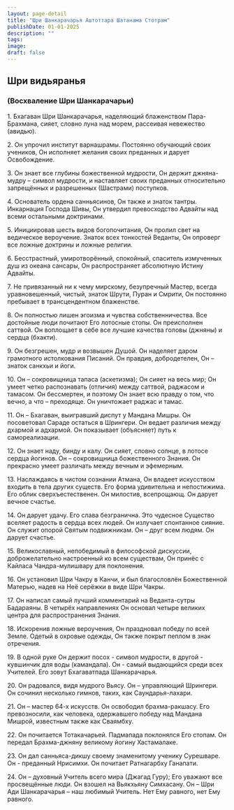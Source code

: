 ```yaml
---
layout: page-detail
title: "Шри Шанкарачарья Аштоттара Шатанама Стотрам"
publishDate: 01-01-2025
description: ""
tags:
image:
draft: false
---
```


## Шри видьяранья

  
### (Восхваление Шри Шанкарачарьи)

 1\. Бхагаван Шри Шанкарачарья, наделяющий блаженством Пара-Брахмана, сияет, словно луна над морем, рассеивая невежество (авидью).

 2\. Он упрочил институт варнашрамы. Постоянно обучающий своих учеников, Он исполняет желания своих преданных и дарует Освобождение.

 3\. Он знает все глубины божественной мудрости, Он держит джняна-мудру – символ мудрости, и наставляет своих преданных относительно запрещённых и разрешенных (Шастрами) поступков.

 4\. Основатель ордена санньясинов, Он также и знаток тантры. Инкарнация Господа Шивы, Он утвердил превосходство Адвайты над всеми остальными доктринами.

 5\. Инициировав шесть видов богопочитания, Он пролил свет на ведическое вероучение. Знаток всех тонкостей Веданты, Он опроверг все ложные доктрины и ложные религии.

 6\. Бесстрастный, умиротворённый, спокойный, спаситель измученных душ из океана сансары, Он распространяет абсолютную Истину Адвайты.

 7\. Не привязанный ни к чему мирскому, безупречный Мастер, всегда уравновешенный, чистый, знаток Шрути, Пуран и Смрити, Он постоянно пребывает в трансцендентном блаженстве.

 8\. Он полностью лишен эгоизма и чувства собственничества. Все достойные люди почитают Его лотосные стопы. Он преисполнен саттвой. Он воплощает в себе все лучшие качества головы (джняны) и сердца (бхакти).

 9\. Он безгрешен, мудр и возвышен Душой. Он наделяет даром грамотного истолкования Писаний. Он правдив, добродетелен, Он – знаток санкхьи и йоги.

 10\. Он – сокровищница тапаса (аскетизма); Он сияет на весь мир; Он умеет четко распознавать (отличия) между саттвой, раджасом и тамасом. Он бессмертен, и поэтому Он знает всю правду о том, что вечно, а что – преходяще. Он уничтожает раджас и тамас.

 11\. Он – Бхагаван, выигравший диспут у Мандана Мишры. Он посоветовал Сараде остаться в Шрингери. Он ведает различия между дхармой и адхармой. Он показывает (объясняет) путь к самореализации.

 12\. Он знает наду, бинду и калу. Он сияет, словно солнце, в лотосе сердца йогинов. Он – сокровищница божественного Знания. Он прекрасно умеет различать между вечным и эфемерным.

 13\. Наслаждаясь в чистом сознании Атмана, Он владеет искусством входить в тела других существ. Его форма удивительна и непостижима. Его облик сверхъестественен. Он милостив, всепрощающ. Он дарует вечное счастье.

 14\. Он дарует удачу. Его слава безгранична. Это чудесное Существо вселяет радость в сердца всех людей. Он излучает спонтанное сияние. Он служит опорой Святым подвижникам. Он – друг всем людям. Он дарует счастье.

 15\. Великославный, непобедимый в философской дискуссии, доброжелательно настроенный ко всем существам, Он принёс с Кайласа Чандра-мулишвару для поклонения.

 16\. Он установил Шри Чакру в Канчи, и был благословлён Божественной Матерью, надев на Неё серёжки в виде Шри Чакры.

 17\. Он написал самый лучший комментарий на Веданта-сутры Бадараяны. В четырёх направлениях Он основал четыре великих центра для распространения Знания.

 18\. Искоренив ложные вероучения, Он праздновал победу по всей Земле. Одетый в охровые одежды, Он также покрыт пеплом в знак отречения.

 19\. В одной руке Он держит посох - символ мудрости, в другой - кувшинчик для воды (камандала). Он - самый выдающийся среди всех Учителей. Его зовут Бхагаватпада Шанкарачарья.

 20\. Он радовался, видя мудрого Вьясу. Он – управляющий Шрингери. Он сочинил несколько гимнов, таких, как Саундарья-лахари.

 21\. Он – мастер 64-х искусств. Он освободил брахма-ракшасу. Его превозносили, как человека, одержавшего победу над Мандана Мишрой, известным также как Сваямбху.

 22\. Он почитается Тотакачарьей. Падмапада поклонялся Его стопам. Он передал Брахма-джняну великому йогину Хастамалаке.

 23\. Он дал санньяса-дикшу своему знаменитому ученику Сурешваре. Он - преданный Нрисимхи. Он почитает Ратнагарбху Ганапати.

 24\. Он – духовный Учитель всего мира (Джагад Гуру); Его уважают все просвещённые люди. Он взошел на Вьякхьяну Симхасану. Он – Шри Ади Шанкарачарья – наш любимый Учитель. Нет Ему равного, нет Ему равного.
